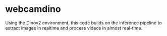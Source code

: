 # webcamdino
Using the Dinov2 environment,  this code builds on the inference pipeline to extract images in realtime and process videos in almost real-time.
